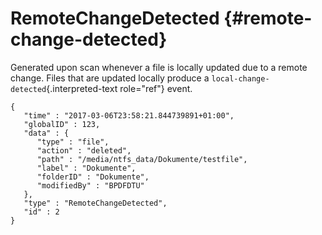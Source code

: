 RemoteChangeDetected {#remote-change-detected}
====================

Generated upon scan whenever a file is locally updated due to a remote
change. Files that are updated locally produce a
`local-change-detected`{.interpreted-text role="ref"} event.

``` {.sourceCode .json}
{
   "time" : "2017-03-06T23:58:21.844739891+01:00",
   "globalID" : 123,
   "data" : {
      "type" : "file",
      "action" : "deleted",
      "path" : "/media/ntfs_data/Dokumente/testfile",
      "label" : "Dokumente",
      "folderID" : "Dokumente",
      "modifiedBy" : "BPDFDTU"
   },
   "type" : "RemoteChangeDetected",
   "id" : 2
}
```
